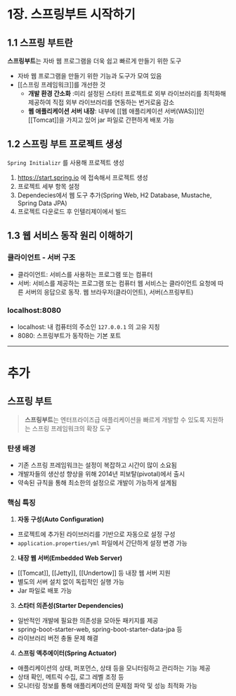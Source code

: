 # 1장. 스프링부트 시작하기

## 1.1 스프링 부트란

**스프링부트**는 자바 웹 프로그램을 더욱 쉽고 빠르게 만들기 위한 도구

- 자바 웹 프로그램을 만들기 위한 기능과 도구가 모여 있음
- [[스프링 프레임워크]]를 개선한 것
  - **개발 환경 간소화** :미리 설정된 스타터 프로젝트로 외부 라이브러리를 최적화해 제공하여 직접 외부 라이브러리를 연동하는 번거로움 감소
  - **웹 애플리케이션 서버 내장**: 내부에 [[웹 애플리케이션 서버(WAS)]]인 [[Tomcat]]을 가지고 있어 jar 파일로 간편하게 배포 가능

## 1.2 스프링 부트 프로젝트 생성

`Spring Initializr` 를 사용해 프로젝트 생성

1. https://start.spring.io 에 접속해서 프로젝트 생성
2. 프로젝트 세부 항목 설정
3. Dependecies에서 웹 도구 추가(Spring Web, H2 Database, Mustache, Spring Data JPA)
4. 프로젝트 다운로드 후 인텔리제이에서 빌드

## 1.3 웹 서비스 동작 원리 이해하기

### 클라이언트 - 서버 구조

- 클라이언트: 서비스를 사용하는 프로그램 또는 컴퓨터
- 서버: 서비스를 제공하는 프로그램 또는 컴퓨터
  웹 서비스는 클라이언트 요청에 따른 서버의 응답으로 동작. 웹 브라우저(클라이언트), 서버(스프링부트)

### localhost:8080

- localhost: 내 컴퓨터의 주소인 `127.0.0.1` 의 고유 지칭
- 8080: 스프링부트가 동작하는 기본 포트

---

# 추가

## 스프링 부트

> **스프링부트**는 엔터프라이즈급 애플리케이션을 빠르게 개발할 수 있도록 지원하는 스프링 프레임워크의 확장 도구

### 탄생 배경

- 기존 스프링 프레임워크는 설정이 복잡하고 시간이 많이 소요됨
- 개발자들의 생산성 향상을 위해 2014년 피보탈(pivotal)에서 출시
- 약속된 규칙을 통해 최소한의 설정으로 개발이 가능하게 설계됨

### 핵심 특징

1. **자동 구성(Auto Configuration)**

- 프로젝트에 추가된 라이브러리를 기반으로 자동으로 설정 구성
- `application.properties/yml` 파일에서 간단하게 설정 변경 가능

2. **내장 웹 서버(Embedded Web Server)**

- [[Tomcat]], [[Jetty]], [[Undertow]] 등 내장 웹 서버 지원
- 별도의 서버 설치 없이 독립적인 실행 가능
- Jar 파일로 배포 가능

3. **스타터 의존성(Starter Dependencies)**

- 일반적인 개발에 필요한 의존성을 모아둔 패키지를 제공
- spring-boot-starter-web, spring-boot-starter-data-jpa 등
- 라이브러리 버전 충돌 문제 해결

4. **스프링 액추에이터(Spring Actuator)**

- 애플리케이션의 상태, 퍼포먼스, 상태 등을 모니터링하고 관리하는 기능 제공
- 상태 확인, 메트릭 수집, 로그 레벨 조정 등
- 모니터링 정보를 통해 애플리케이션의 문제점 파악 및 성능 최적화 가능
